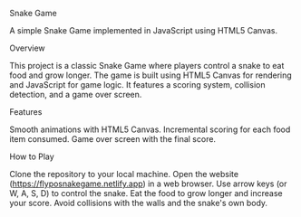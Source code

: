 Snake Game

A simple Snake Game implemented in JavaScript using HTML5 Canvas.

Overview

This project is a classic Snake Game where players control a snake to eat food and grow longer. The game is built using HTML5 Canvas for rendering and JavaScript for game logic. It features a scoring system, collision detection, and a game over screen.

Features

Smooth animations with HTML5 Canvas.
Incremental scoring for each food item consumed.
Game over screen with the final score.

How to Play

Clone the repository to your local machine.
Open the website (https://flyposnakegame.netlify.app) in a web browser.
Use arrow keys (or W, A, S, D) to control the snake.
Eat the food to grow longer and increase your score.
Avoid collisions with the walls and the snake's own body.
